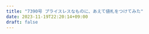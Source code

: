 ```yaml
---
title: "7390号 プライスレスなものに、あえて値札をつけてみた"
date: 2023-11-19T22:20:14+09:00
draft: false
---
```


```
```

```
```
